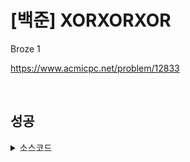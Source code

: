 # [백준] XORXORXOR

Broze 1

https://www.acmicpc.net/problem/12833

<br>

## 성공

<details><summary>소스코드</summary>

```java
import java.io.BufferedReader;
import java.io.InputStreamReader;
import java.util.StringTokenizer;

class Main {

    void run() throws Exception {
        BufferedReader br = new BufferedReader(new InputStreamReader(System.in));

        StringTokenizer st = new StringTokenizer(br.readLine());
        int A = Integer.parseInt(st.nextToken());
        int B = Integer.parseInt(st.nextToken());
        int C = Integer.parseInt(st.nextToken());

        for (int i = 0; i < C; i++) {
            A = A ^ B;
        }
        System.out.println(A);

        br.close();
    }

    public static void main(String[] args) throws Exception {
        new Main().run();
    }
}
```

</details>